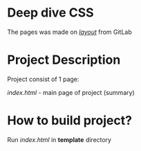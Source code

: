 # Deep dive CSS

The pages was made on [*layout*](https://gitlab.7bits.it/it-lift-courses/2020-2021/development/advanced-practice) from GitLab

# Project Description

Project consist of 1 page:

*index.html* - main page of project (summary)

# How to build project?

Run *index.html* in **template** directory